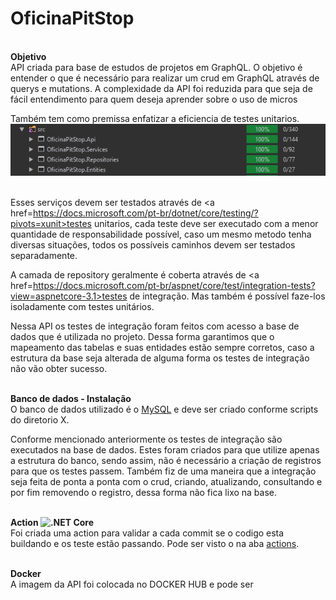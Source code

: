 # OficinaPitStop
<br><b>Objetivo</b></br>
API criada para base de estudos de projetos em GraphQL. 
O objetivo é entender o que é necessário para realizar um crud em GraphQL através de querys e mutations.
A complexidade da API foi reduzida para que seja de fácil entendimento para quem deseja aprender sobre o uso de micros

Também tem como premissa enfatizar a eficiencia de testes unitarios. 
![CodeCoverage](https://github.com/LuizGPG/OficinaPitStop/blob/master/CodeCoverage.PNG)

<br>Esses serviços devem ser testados através de <a href=https://docs.microsoft.com/pt-br/dotnet/core/testing/?pivots=xunit>testes unitarios</a>, cada teste deve ser executado com a menor quantidade de responsabilidade possível, 
caso um mesmo metodo tenha diversas situações, todos os possíveis caminhos devem ser testados separadamente.

A camada de repository geralmente é coberta através de <a href=https://docs.microsoft.com/pt-br/aspnet/core/test/integration-tests?view=aspnetcore-3.1>testes de integração</a>. Mas também é possível faze-los isoladamente com testes unitários.

Nessa API os testes de integração foram feitos com acesso a base de dados que é utilizada no projeto.
Dessa forma garantimos que o mapeamento das tabelas e suas entidades estão sempre corretos, caso a estrutura da base seja alterada de alguma forma os testes de integração não vão obter sucesso.

<br><b>Banco de dados - Instalação</b></br>
O banco de dados utilizado é o <a href=https://www.mysql.com/downloads/>MySQL</a> e deve ser criado conforme scripts do diretorio X.

Conforme mencionado anteriormente os testes de integração são executados na base de dados. Estes foram criados para que utilize apenas a estrutura do banco, sendo assim, não é necessário a criação de registros para que os testes passem.
Também fiz de uma maneira que a integração seja feita de ponta a ponta com o crud, criando, atualizando, consultando e por fim removendo o registro, dessa forma não fica lixo na base.

<br><b>Action ![.NET Core](https://github.com/LuizGPG/OficinaPitStop/workflows/.NET%20Core/badge.svg?branch=master)</b></br>
Foi criada uma action para validar a cada commit se o codigo esta buildando e os teste estão passando.
Pode ser visto o na aba <a href=https://github.com/LuizGPG/OficinaPitStop/actions>actions</a>.

<br><b>Docker</b></br>
A imagem da API foi colocada no DOCKER HUB e pode ser 
